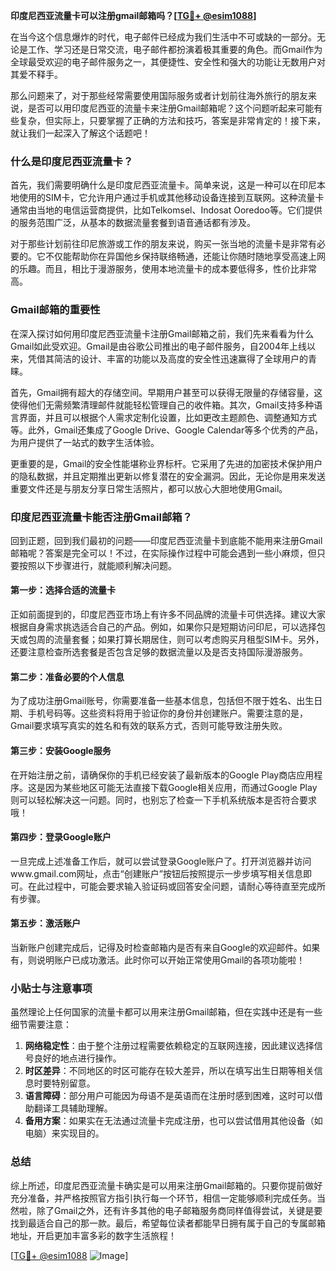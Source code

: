 **印度尼西亚流量卡可以注册gmail邮箱吗？[[TG💪+ @esim1088](https://t.me/s/esim1088)]**

在当今这个信息爆炸的时代，电子邮件已经成为我们生活中不可或缺的一部分。无论是工作、学习还是日常交流，电子邮件都扮演着极其重要的角色。而Gmail作为全球最受欢迎的电子邮件服务之一，其便捷性、安全性和强大的功能让无数用户对其爱不释手。

那么问题来了，对于那些经常需要使用国际服务或者计划前往海外旅行的朋友来说，是否可以用印度尼西亚的流量卡来注册Gmail邮箱呢？这个问题听起来可能有些复杂，但实际上，只要掌握了正确的方法和技巧，答案是非常肯定的！接下来，就让我们一起深入了解这个话题吧！

### 什么是印度尼西亚流量卡？

首先，我们需要明确什么是印度尼西亚流量卡。简单来说，这是一种可以在印尼本地使用的SIM卡，它允许用户通过手机或其他移动设备连接到互联网。这种流量卡通常由当地的电信运营商提供，比如Telkomsel、Indosat Ooredoo等。它们提供的服务范围广泛，从基本的数据流量套餐到语音通话都有涉及。

对于那些计划前往印尼旅游或工作的朋友来说，购买一张当地的流量卡是非常有必要的。它不仅能帮助你在异国他乡保持联络畅通，还能让你随时随地享受高速上网的乐趣。而且，相比于漫游服务，使用本地流量卡的成本要低得多，性价比非常高。

### Gmail邮箱的重要性

在深入探讨如何用印度尼西亚流量卡注册Gmail邮箱之前，我们先来看看为什么Gmail如此受欢迎。Gmail是由谷歌公司推出的电子邮件服务，自2004年上线以来，凭借其简洁的设计、丰富的功能以及高度的安全性迅速赢得了全球用户的青睐。

首先，Gmail拥有超大的存储空间。早期用户甚至可以获得无限量的存储容量，这使得他们无需频繁清理邮件就能轻松管理自己的收件箱。其次，Gmail支持多种语言界面，并且可以根据个人需求定制化设置，比如更改主题颜色、调整通知方式等。此外，Gmail还集成了Google Drive、Google Calendar等多个优秀的产品，为用户提供了一站式的数字生活体验。

更重要的是，Gmail的安全性能堪称业界标杆。它采用了先进的加密技术保护用户的隐私数据，并且定期推出更新以修复潜在的安全漏洞。因此，无论你是用来发送重要文件还是与朋友分享日常生活照片，都可以放心大胆地使用Gmail。

### 印度尼西亚流量卡能否注册Gmail邮箱？

回到正题，回到我们最初的问题——印度尼西亚流量卡到底能不能用来注册Gmail邮箱呢？答案是完全可以！不过，在实际操作过程中可能会遇到一些小麻烦，但只要按照以下步骤进行，就能顺利解决问题。

#### 第一步：选择合适的流量卡
正如前面提到的，印度尼西亚市场上有许多不同品牌的流量卡可供选择。建议大家根据自身需求挑选适合自己的产品。例如，如果你只是短期访问印尼，可以选择包天或包周的流量套餐；如果打算长期居住，则可以考虑购买月租型SIM卡。另外，还要注意检查所选套餐是否包含足够的数据流量以及是否支持国际漫游服务。

#### 第二步：准备必要的个人信息
为了成功注册Gmail账号，你需要准备一些基本信息，包括但不限于姓名、出生日期、手机号码等。这些资料将用于验证你的身份并创建账户。需要注意的是，Gmail要求填写真实的姓名和有效的联系方式，否则可能导致注册失败。

#### 第三步：安装Google服务
在开始注册之前，请确保你的手机已经安装了最新版本的Google Play商店应用程序。这是因为某些地区可能无法直接下载Google相关应用，而通过Google Play则可以轻松解决这一问题。同时，也别忘了检查一下手机系统版本是否符合要求哦！

#### 第四步：登录Google账户
一旦完成上述准备工作后，就可以尝试登录Google账户了。打开浏览器并访问www.gmail.com网址，点击“创建账户”按钮后按照提示一步步填写相关信息即可。在此过程中，可能会要求输入验证码或回答安全问题，请耐心等待直至完成所有步骤。

#### 第五步：激活账户
当新账户创建完成后，记得及时检查邮箱内是否有来自Google的欢迎邮件。如果有，则说明账户已成功激活。此时你可以开始正常使用Gmail的各项功能啦！

### 小贴士与注意事项

虽然理论上任何国家的流量卡都可以用来注册Gmail邮箱，但在实践中还是有一些细节需要注意：

1. **网络稳定性**：由于整个注册过程需要依赖稳定的互联网连接，因此建议选择信号良好的地点进行操作。
2. **时区差异**：不同地区的时区可能存在较大差异，所以在填写出生日期等相关信息时要特别留意。
3. **语言障碍**：部分用户可能因为母语不是英语而在注册时感到困难，这时可以借助翻译工具辅助理解。
4. **备用方案**：如果实在无法通过流量卡完成注册，也可以尝试借用其他设备（如电脑）来实现目的。

### 总结

综上所述，印度尼西亚流量卡确实是可以用来注册Gmail邮箱的。只要你提前做好充分准备，并严格按照官方指引执行每一个环节，相信一定能够顺利完成任务。当然啦，除了Gmail之外，还有许多其他的电子邮箱服务商同样值得尝试，关键是要找到最适合自己的那一款。最后，希望每位读者都能早日拥有属于自己的专属邮箱地址，开启更加丰富多彩的数字生活旅程！

[[TG💪+ @esim1088](https://t.me/s/esim1088) ![Image](https://i.postimg.cc/4NQfJmqS/Snipaste-2025-05-13-00-14-12.png)]